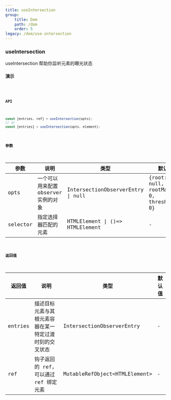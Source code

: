 ```yaml
---
title: useIntersection
group:
    title: Dom
    path: /dom
    order: 5
legacy: /dom/use-intersection
---
```


### useIntersection

useIntersection 帮助你监听元素的曝光状态

#### 演示

<code src="./Demo.tsx">

#### API

```js
const [entries, ref] = useIntersection(opts);
// or
const [entries] = useIntersection(opts, element);
```

#### 参数

| 参数     | 说明                                 | 类型                              | 默认值                                    |
| -------- | ------------------------------------ | --------------------------------- | ----------------------------------------- |
| opts     | 一个可以用来配置 observer 实例的对象 | IntersectionObserverEntry \| null | {root: null, rootMargin: 0, threshold: 0} |
| selector | 指定选择器匹配的元素                 | HTMLElement \| ()=> HTMLElement   | -                                         |

#### 返回值

| 返回值  | 说明                                                   | 类型                           | 默认值 |
| ------- | ------------------------------------------------------ | ------------------------------ | ------ |
| entries | 描述目标元素与其根元素容器在某一特定过渡时刻的交叉状态 | IntersectionObserverEntry      | -      |
| ref     | 钩子返回的 ref，可以通过 ref 绑定元素                  | MutableRefObject<HTMLElement\> | -      |
